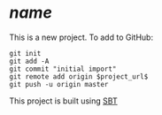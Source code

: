 # $name$

This is a new project. To add to GitHub:

```
git init
git add -A
git commit "initial import"
git remote add origin $project_url$
git push -u origin master
```

This project is built using [SBT](http://www.scala-sbt.org/)
